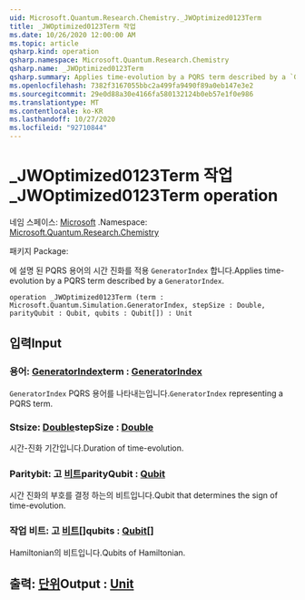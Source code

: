 ```yaml
---
uid: Microsoft.Quantum.Research.Chemistry._JWOptimized0123Term
title: _JWOptimized0123Term 작업
ms.date: 10/26/2020 12:00:00 AM
ms.topic: article
qsharp.kind: operation
qsharp.namespace: Microsoft.Quantum.Research.Chemistry
qsharp.name: _JWOptimized0123Term
qsharp.summary: Applies time-evolution by a PQRS term described by a `GeneratorIndex`.
ms.openlocfilehash: 7382f3167055bbc2a499fa9490f89a0eb147e3e2
ms.sourcegitcommit: 29e0d88a30e4166fa580132124b0eb57e1f0e986
ms.translationtype: MT
ms.contentlocale: ko-KR
ms.lasthandoff: 10/27/2020
ms.locfileid: "92710844"
---
```

# <a name="_jwoptimized0123term-operation"></a><span data-ttu-id="ba8c6-102">_JWOptimized0123Term 작업</span><span class="sxs-lookup"><span data-stu-id="ba8c6-102">_JWOptimized0123Term operation</span></span>

<span data-ttu-id="ba8c6-103">네임 스페이스: [Microsoft](xref:Microsoft.Quantum.Research.Chemistry) .</span><span class="sxs-lookup"><span data-stu-id="ba8c6-103">Namespace: [Microsoft.Quantum.Research.Chemistry](xref:Microsoft.Quantum.Research.Chemistry)</span></span>

<span data-ttu-id="ba8c6-104">패키지 [](https://nuget.org/packages/)</span><span class="sxs-lookup"><span data-stu-id="ba8c6-104">Package: [](https://nuget.org/packages/)</span></span>


<span data-ttu-id="ba8c6-105">에 설명 된 PQRS 용어의 시간 진화를 적용 `GeneratorIndex` 합니다.</span><span class="sxs-lookup"><span data-stu-id="ba8c6-105">Applies time-evolution by a PQRS term described by a `GeneratorIndex`.</span></span>

```qsharp
operation _JWOptimized0123Term (term : Microsoft.Quantum.Simulation.GeneratorIndex, stepSize : Double, parityQubit : Qubit, qubits : Qubit[]) : Unit
```


## <a name="input"></a><span data-ttu-id="ba8c6-106">입력</span><span class="sxs-lookup"><span data-stu-id="ba8c6-106">Input</span></span>

### <a name="term--generatorindex"></a><span data-ttu-id="ba8c6-107">용어: [GeneratorIndex](xref:Microsoft.Quantum.Simulation.GeneratorIndex)</span><span class="sxs-lookup"><span data-stu-id="ba8c6-107">term : [GeneratorIndex](xref:Microsoft.Quantum.Simulation.GeneratorIndex)</span></span>

<span data-ttu-id="ba8c6-108">`GeneratorIndex` PQRS 용어를 나타내는입니다.</span><span class="sxs-lookup"><span data-stu-id="ba8c6-108">`GeneratorIndex` representing a PQRS term.</span></span>


### <a name="stepsize--double"></a><span data-ttu-id="ba8c6-109">Stsize: [Double](xref:microsoft.quantum.lang-ref.double)</span><span class="sxs-lookup"><span data-stu-id="ba8c6-109">stepSize : [Double](xref:microsoft.quantum.lang-ref.double)</span></span>

<span data-ttu-id="ba8c6-110">시간-진화 기간입니다.</span><span class="sxs-lookup"><span data-stu-id="ba8c6-110">Duration of time-evolution.</span></span>


### <a name="parityqubit--qubit"></a><span data-ttu-id="ba8c6-111">Paritybit: 고 [비트](xref:microsoft.quantum.lang-ref.qubit)</span><span class="sxs-lookup"><span data-stu-id="ba8c6-111">parityQubit : [Qubit](xref:microsoft.quantum.lang-ref.qubit)</span></span>

<span data-ttu-id="ba8c6-112">시간 진화의 부호를 결정 하는의 비트입니다.</span><span class="sxs-lookup"><span data-stu-id="ba8c6-112">Qubit that determines the sign of time-evolution.</span></span>


### <a name="qubits--qubit"></a><span data-ttu-id="ba8c6-113">작업 비트: 고 [비트](xref:microsoft.quantum.lang-ref.qubit)[]</span><span class="sxs-lookup"><span data-stu-id="ba8c6-113">qubits : [Qubit](xref:microsoft.quantum.lang-ref.qubit)[]</span></span>

<span data-ttu-id="ba8c6-114">Hamiltonian의 비트입니다.</span><span class="sxs-lookup"><span data-stu-id="ba8c6-114">Qubits of Hamiltonian.</span></span>



## <a name="output--unit"></a><span data-ttu-id="ba8c6-115">출력: [단위](xref:microsoft.quantum.lang-ref.unit)</span><span class="sxs-lookup"><span data-stu-id="ba8c6-115">Output : [Unit](xref:microsoft.quantum.lang-ref.unit)</span></span>

